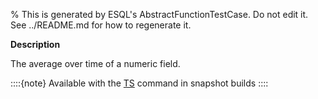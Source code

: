 % This is generated by ESQL's AbstractFunctionTestCase. Do not edit it. See ../README.md for how to regenerate it.

**Description**

The average over time of a numeric field.

::::{note}
Available with the [TS](/reference/query-languages/esql/commands/source-commands.md#esql-ts) command in snapshot builds
::::


